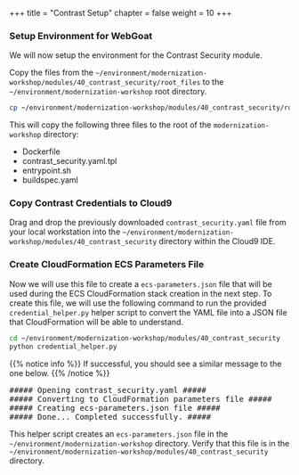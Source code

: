 +++
title = "Contrast Setup"
chapter = false
weight = 10
+++

### Setup Environment for WebGoat
We will now setup the environment for the Contrast Security module.

Copy the files from the `~/environment/modernization-workshop/modules/40_contrast_security/root_files` to the `~/environment/modernization-workshop` root directory.

```bash
cp ~/environment/modernization-workshop/modules/40_contrast_security/root_files/* ~/environment/modernization-workshop
```

This will copy the following three files to the root of the `modernization-workshop` directory:
* Dockerfile
* contrast_security.yaml.tpl
* entrypoint.sh
* buildspec.yaml

### Copy Contrast Credentials to Cloud9
Drag and drop the previously downloaded `contrast_security.yaml` file from your local workstation into the `~/environment/modernization-workshop/modules/40_contrast_security` directory within the Cloud9 IDE.

### Create CloudFormation ECS Parameters File
Now we will use this file to create a `ecs-parameters.json` file that will be used during the ECS CloudFormation stack creation in the next step. To create this file, we will use the following command to run the provided `credential_helper.py` helper script to convert the YAML file into a JSON file that CloudFormation will be able to understand.

```bash
cd ~/environment/modernization-workshop/modules/40_contrast_security
python credential_helper.py
```

{{% notice info %}}
If successful, you should see a similar message to the one below.
{{% /notice %}}

<pre>
##### Opening contrast_security.yaml #####
##### Converting to CloudFormation parameters file #####
##### Creating ecs-parameters.json file #####
##### Done... Completed successfully. #####
</pre>

This helper script creates an `ecs-parameters.json` file in the `~/environment/modernization-workshop` directory. Verify that this file is in the `~/environment/modernization-workshop/modules/40_contrast_security` directory.
